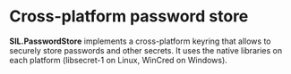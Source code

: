 # Cross-platform password store

**SIL.PasswordStore** implements a cross-platform keyring that allows to securely
store passwords and other secrets. It uses the native libraries on each platform
(libsecret-1 on Linux, WinCred on Windows).
